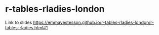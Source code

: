 # r-tables-rladies-london

Link to slides https://emmavestesson.github.io/r-tables-rladies-london/r-tables-rladies.html#1